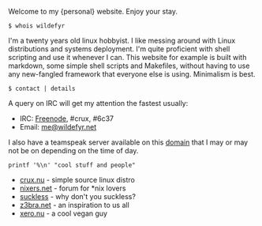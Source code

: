 Welcome to my {personal} website. Enjoy your stay.

    $ whois wildefyr

I'm a twenty years old linux hobbyist. I like messing around with Linux
distributions and systems deployment. I'm quite proficient with shell
scripting and use it whenever I can. This website for example is built with
markdown, some simple shell scripts and Makefiles, without having to use any
new-fangled framework that everyone else is using. Minimalism is best.

    $ contact | details

A query on IRC will get my attention the fastest usually:

* IRC: [Freenode](http://webchat.freenode.net), #crux, #6c37
* Email: [me@wildefyr.net](mailto:me@wildefyr.com)

I also have a teamspeak server available on this
[domain](ts3server://wildefyr.net) that I may or may not be on depending on
the time of day.

    printf '%\n' "cool stuff and people"

* [crux.nu](https://crux.nu) - simple source linux distro 
* [nixers.net](http://nixers.net) - forum for \*nix lovers
* [suckless](http://suckless.org) - why don't you suckless?
* [z3bra.net](http://z3bra.org) - an inspiration to us all
* [xero.nu](http://xero.nu) - a cool vegan guy
